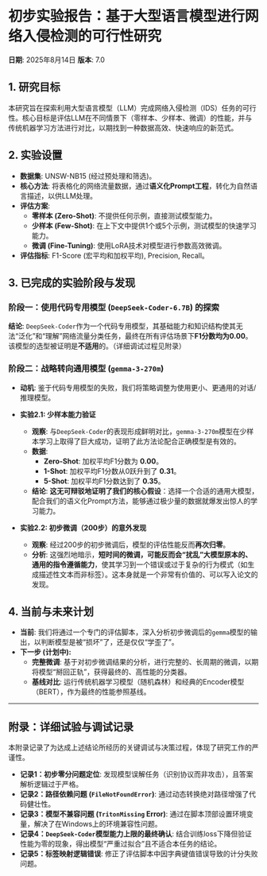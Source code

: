# 初步实验报告：基于大型语言模型进行网络入侵检测的可行性研究

**日期**: 2025年8月14日
**版本**: 7.0

## 1. 研究目标

本研究旨在探索利用大型语言模型（LLM）完成网络入侵检测（IDS）任务的可行性。核心目标是评估LLM在不同情景下（零样本、少样本、微调）的性能，并与传统机器学习方法进行对比，以期找到一种数据高效、快速响应的新范式。

## 2. 实验设置

- **数据集**: UNSW-NB15 (经过预处理和筛选)。
- **核心方法**: 将表格化的网络流量数据，通过**语义化Prompt工程**，转化为自然语言描述，以供LLM处理。
- **评估方案**:
    - **零样本 (Zero-Shot)**: 不提供任何示例，直接测试模型能力。
    - **少样本 (Few-Shot)**: 在上下文中提供1个或5个示例，测试模型的快速学习能力。
    - **微调 (Fine-Tuning)**: 使用LoRA技术对模型进行参数高效微调。
- **评估指标**: F1-Score (宏平均和加权平均), Precision, Recall。

## 3. 已完成的实验阶段与发现

### 阶段一：使用代码专用模型 (`DeepSeek-Coder-6.7B`) 的探索

**结论**: `DeepSeek-Coder`作为一个代码专用模型，其基础能力和知识结构使其无法“泛化”和“理解”网络流量分类任务，最终在所有评估场景下**F1分数均为0.00**。该模型的选型被证明是**不适用**的。（详细调试过程见附录）

### 阶段二：战略转向通用模型 (`gemma-3-270m`)

- **动机**: 鉴于代码专用模型的失败，我们将策略调整为使用更小、更通用的对话/推理模型。
- **实验2.1: 少样本能力验证**
    - **观察**: 与`DeepSeek-Coder`的表现形成鲜明对比，`gemma-3-270m`模型在少样本学习上取得了巨大成功，证明了此方法论配合正确模型是有效的。
    - **数据**: 
        - **Zero-Shot**: 加权平均F1分数为 **0.00**。
        - **1-Shot**: 加权平均F1分数从0跃升到了 **0.31**。
        - **5-Shot**: 加权平均F1分数达到了 **0.35**。
    - **结论**: **这无可辩驳地证明了我们的核心假设**：选择一个合适的通用大模型，配合我们的语义化Prompt方法，能够通过极少量的数据就爆发出惊人的学习能力。

- **实验2.2: 初步微调（200步）的意外发现**
    - **观察**: 经过200步的初步微调后，模型的评估性能反而**再次归零**。
    - **分析**: 这强烈地暗示，**短时间的微调，可能反而会“扰乱”大模型原本的、通用的指令遵循能力**，使其学习到一个错误或过于复杂的行为模式（如生成描述性文本而非标签）。这本身就是一个非常有价值的、可以写入论文的发现。

## 4. 当前与未来计划

- **当前**: 我们将通过一个专门的评估脚本，深入分析初步微调后的`gemma`模型的输出，以判断模型是被“损坏”了，还是仅仅“学歪了”。
- **下一步 (计划中):**
    - **完整微调**: 基于对初步微调结果的分析，进行完整的、长周期的微调，以期将模型“掰回正轨”，获得最终的、高性能的分类器。
    - **基线对比**: 运行传统机器学习模型（随机森林）和经典的Encoder模型（BERT），作为最终的性能参照基线。

---

## 附录：详细试验与调试记录

本附录记录了为达成上述结论所经历的关键调试与决策过程，体现了研究工作的严谨性。

- **记录1：初步零分问题定位**: 发现模型误解任务（识别协议而非攻击），且答案解析逻辑过于严格。
- **记录2：路径依赖问题 (`FileNotFoundError`)**: 通过动态转换绝对路径增强了代码健壮性。
- **记录3：模型不兼容问题 (`TritonMissing` Error)**: 通过在脚本顶部设置环境变量，解决了在Windows上的环境兼容性问题。
- **记录4：`DeepSeek-Coder`模型能力上限的最终确认**: 结合训练loss下降但验证性能为零的现象，得出模型“严重过拟合”且不适合本任务的结论。
- **记录5：标签映射逻辑错误**: 修正了评估脚本中因字典键值错误导致的计分失败问题。